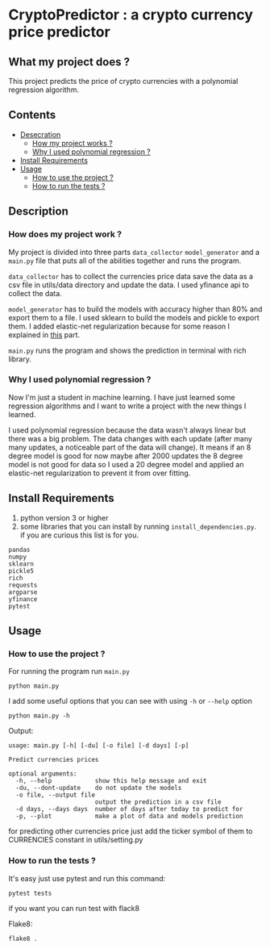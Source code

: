 # CryptoPredictor : a crypto currency price predictor

## What my project does ?

This project predicts the price of crypto currencies with a polynomial regression algorithm.

## Contents

- [Desecration](#description)
  - [How my project works ?](#how-does-my-project-work)
  - [Why I used polynomial regression ?](#why-i-used-polynomial-regression)
- [Install Requirements](#install-requirements)
- [Usage](#usage)
  - [How to use the project ?](#how-to-use-the-project)
  - [How to run the tests ?](#how-to-run-the-tests)

## Description

### How does my project work ?

My project is divided into three parts `data_collector` `model_generator` and a `main.py` file that puts all of the abilities together and runs the program.

`data_collector` has to collect the currencies price data save the data as a csv file in utils/data directory and update the data. I used yfinance api to collect the data.

`model_generator` has to build the models with accuracy higher than 80% and export them to a file. I used sklearn to build the models and pickle to export them. I added elastic-net regularization because for some reason I explained in [this](#why-i-used-polynomial-regression) part.

`main.py` runs the program and shows the prediction in terminal with rich library.

### Why I used polynomial regression ?

Now I'm just a student in machine learning. I have just learned some regression algorithms and I want to write a project with the new things I learned.

I used polynomial regression because the data wasn't always linear but there was a big problem. The data changes with each update (after many many updates, a noticeable part of the data will change). It means if an 8 degree model is good for now maybe after 2000 updates the 8 degree model is not good for data so I used a 20 degree model and applied an elastic-net regularization to prevent it from over fitting.

## Install Requirements

1. python version 3 or higher
2. some libraries that you can install by running `install_dependencies.py`. if you are curious this list is for you.

```text
pandas
numpy
sklearn
pickle5
rich
requests
argparse
yfinance
pytest
```

## Usage

### How to use the project ?

For running the program run `main.py`

```command
python main.py
```

I add some useful options that you can see with using `-h` or `--help` option

```command
python main.py -h
```

Output:

```text
usage: main.py [-h] [-du] [-o file] [-d days] [-p]

Predict currencies prices

optional arguments:
  -h, --help            show this help message and exit
  -du, --dont-update    do not update the models
  -o file, --output file
                        output the prediction in a csv file
  -d days, --days days  number of days after today to predict for
  -p, --plot            make a plot of data and models prediction
```

for predicting other currencies price just add the ticker symbol of them to CURRENCIES constant in utils/setting.py

### How to run the tests ?

It's easy just use pytest and run this command:

```command
pytest tests
```

if you want you can run test with flack8

Flake8:

```command
flake8 .
```
